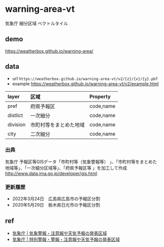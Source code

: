 # warning-area-vt
気象庁 細分区域 ベクトルタイル

## demo
https://weatherbox.github.io/warning-area/

## data
- url `https://weatherbox.github.io/warning-area-vt/v2/{z}/{x}/{y}.pbf`
- example https://weatherbox.github.io/warning-area-vt/v2/example.html

|layer   |区域                |Property|
|:-------|:-------------------|:-------|
|pref    |府県予報区          |code,name|
|distlict|一次細分            |code,name|
|division|市町村等をまとめた地域|code,name|
|city    |二次細分           |code,name|

### 出典
気象庁 予報区等GISデータ「市町村等（気象警報等） 」、「市町村等をまとめた地域等」、「一次細分区域等」、「府県予報区等 」を加工して作成
http://www.data.jma.go.jp/developer/gis.html

### 更新履歴
- 2022年3月24日　広島県広島市の予報区分割
- 2020年5月29日　栃木県日光市の予報区分割


## ref
- [気象庁 | 気象警報・注意報や天気予報の発表区域](http://www.jma.go.jp/jma/kishou/know/saibun/index.html)
- [気象庁 | 特別警報・警報・注意報や天気予報の発表区域](http://www.jma.go.jp/jma/kishou/know/yougo_hp/shichoson_ichiran.html)


